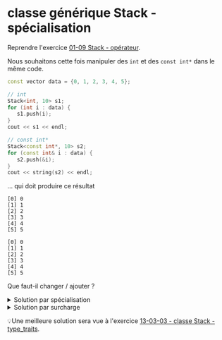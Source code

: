 # classe générique Stack -  spécialisation

Reprendre l'exercice [01-09 Stack - opérateur](01-09%20-%20classe%20Stack%20-%20operateur.md).

Nous souhaitons cette fois manipuler des `int` et des `const int*` dans le même code.

~~~cpp
const vector data = {0, 1, 2, 3, 4, 5};

// int
Stack<int, 10> s1;
for (int i : data) {
   s1.push(i);
}
cout << s1 << endl;

// const int*
Stack<const int*, 10> s2;
for (const int& i : data) {
   s2.push(&i);
}
cout << string(s2) << endl;
~~~

... qui doit produire ce résultat

~~~
[0] 0
[1] 1
[2] 2
[3] 3
[4] 4
[5] 5

[0] 0
[1] 1
[2] 2
[3] 3
[4] 4
[5] 5
~~~

Que faut-il changer / ajouter ?

<details>
<summary>Solution par spécialisation</summary>

⚠️ la spécialisation partielle d'une méthode d'une classe générique n'est pas possible en C++

Seul changement, **ajouter une spécialisation** de l'`operator <<` dans l'implémentation.
Cette solution n'est pas satisfaisante dans la mesure où ce sera toujours pour `10` x `const int*`.

~~~cpp
template <>
std::ostream& operator<< (std::ostream& os, const Stack<const int*, 10>& s) {
   for (size_t i = 0; i < s.index; ++i) {
      os << "[" << i << "] "<< *s.data[i] << '\n';
   }
   return os;
}
~~~

</details>

<details>
<summary>Solution par surcharge</summary>

Une meilleure solution consiste à ne faire différer le code que pour l'affichage d'un élément. 
Plutôt que d'utiliser l'opérateur `<<` pour les afficher, on crée une fonction `__display_stack_element`
que l'on surcharge pour les types pointeurs. 

~~~cpp 
template <typename T>
std::ostream& __display_stack_element(std::ostream& os, T t) {
   return os << t;
}

template <typename T>
std::ostream& __display_stack_element(std::ostream& os, T* t) {
   return os << *t;
};

template <typename T, size_t n>
std::ostream& operator<< (std::ostream& os, const Stack<T, n>& s) {
   for (size_t i = 0; i < s.index; ++i) {
      os << "[" << i << "] ";
      __display_stack_element(os, s.data[i]);
      os << '\n';
   }
   return os;
}
~~~

### Tous les fichiers ...

<details>
<summary>Solution - main.cpp</summary>

~~~cpp
#include <iostream>

#include "Stack.h"

using namespace std;

int main() {

   const vector data = {0, 1, 2, 3, 4, 5};

   // int
   Stack<int, 10> s1;
   for (int i : data) {
      s1.push(i);
   }
   cout << s1 << endl;

   // const int*
   Stack<const int*, 10> s2;
   for (const int& i : data) {
      s2.push(&i);
   }
   cout << string(s2) << endl;
}
~~~

</details>

<details>
<summary>Solution - Stack.h</summary>

~~~cpp
#ifndef STACK_H
#define STACK_H

#include <array>
#include <string>

//- Pré-déclarations --------------------------------------
template <typename T, size_t n> class Stack;
template <typename T, size_t n> std::ostream& operator<< (std::ostream& os, const Stack<T, n>& s);
template <typename T, size_t n> bool operator == (const Stack<T, n>& lhs, const Stack<T, n>& rhs);

//--class Stack --------------------------------------------

template <typename T, size_t n = 100>
class Stack {
   
   friend std::ostream& operator << <>(std::ostream& os, const Stack& s);
   friend bool operator == <>(const Stack& lhs, const Stack& rhs);

public:
   Stack() : index{}, data{} {}
   // Constructeur de copie pas nécessaire. la version par défaut suffit

   // méthodes définies dans Stack_Impl.h
   void push(const T& v);
   void pop();
   const T& top() const;

   // méthodes triviales définies en ligne
   bool full() const { return index == n; }
   bool empty() const { return index == 0; }
   size_t size() const { return index; }
   size_t capacity() const { return n; }

   // conversion explicite Stack -> string
   explicit operator std::string() const;

private:
   size_t index;
   std::array<T, n> data;
};

#include "Stack_Impl.h"

#endif //STACK_H
~~~

</details>

<details>
<summary>Solution - Stack_Impl.h</summary>

~~~cpp
#ifndef STACK_IMPL_H
#define STACK_IMPL_H

#include <ostream>
#include <sstream>
#include "Stack.h"

//-- friends ----------------------------------------------

template <typename T>
std::ostream& __display_stack_element(std::ostream& os, T t) {
   return os << t;
}

template <typename T>
std::ostream& __display_stack_element(std::ostream& os, T* t) {
   return os << *t;
};

template <typename T, size_t n>
std::ostream& operator<< (std::ostream& os, const Stack<T, n>& s) {
   for (size_t i = 0; i < s.index; ++i) {
      os << "[" << i << "] ";
      __display_stack_element(os, s.data[i]);
      os << '\n';
   }
   return os;
}

template <typename T, size_t n>
bool operator == (const Stack<T, n>& lhs, const Stack<T, n>& rhs) {
   // deux piles sont égales si elles contiennent le même nombre d'éléments
   // et que ces éléments sont égaux. Le contenu de data à partir de
   // l'indice index n'a pas d'importance.

   return lhs.index == rhs.index and
          std::equal(lhs.data.begin(), lhs.data.begin() + lhs.index, rhs.data.begin());
}

//- class Stack -------------------------------------------

template <typename T, size_t n>
void Stack<T, n>::push(const T& v) {
   data.at(index++) = v;
}

template <typename T, size_t n>
void Stack<T, n>::pop() {
   data.at(--index);
   // Note : accès à data uniquement pour lever une exception
   // en cas de pop() sur une stack vide. sinon --index suffit
}

template <typename T, size_t n>
const T& Stack<T, n>::top() const {
   return data.at(index - 1);
}

template <typename T, size_t n>
Stack<T, n>::operator std::string() const {
   return (std::stringstream() << *this).str();
}

#endif //STACK_IMPL_H
~~~

</details>

</details>

💡Une meilleure solution sera vue à l'exercice [13-03-03 - classe Stack - type_traits](13-03-03%20-%20classe%20Stack%20-%20type_traits.md).
